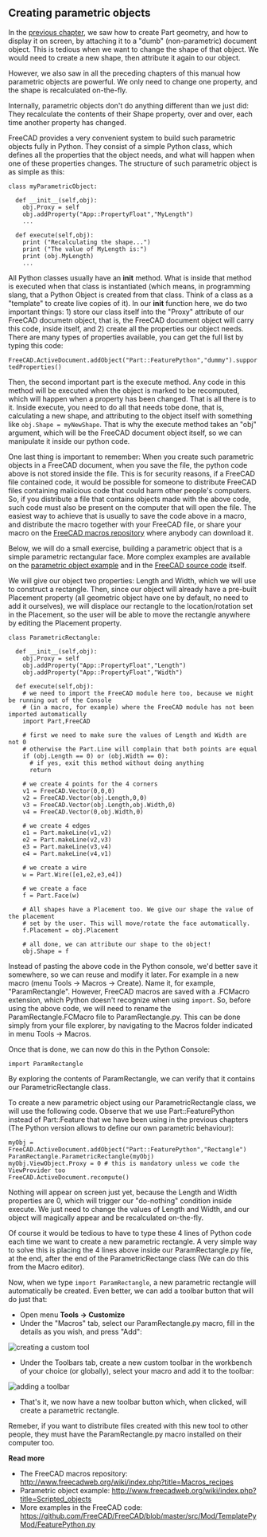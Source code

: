 ## Creating parametric objects

In the [previous chapter](creating_and_manipulating_geometry.md), we saw how to create Part geometry, and how to display it on screen, by attaching it to a "dumb" (non-parametric) document object. This is tedious when we want to change the shape of that object. We would need to create a new shape, then attribute it again to our object.

However, we also saw in all the preceding chapters of this manual how parametric objects are powerful. We only need to change one property, and the shape is recalculated on-the-fly.

Internally, parametric objects don't do anything different than we just did: They recalculate the contents of their Shape property, over and over, each time another property has changed.

FreeCAD provides a very convenient system to build such parametric objects fully in Python. They consist of a simple Python class, which defines all the properties that the object needs, and what will happen when one of these properties changes. The structure of such parametric object is as simple as this:

```
class myParametricObject:

  def __init__(self,obj):
    obj.Proxy = self
    obj.addProperty("App::PropertyFloat","MyLength")
    ...
        
  def execute(self,obj):
    print ("Recalculating the shape...")
    print ("The value of MyLength is:")
    print (obj.MyLength)
    ...
```

All Python classes usually have an __init__ method. What is inside that method is executed when that class is instantiated (which means, in programming slang, that a Python Object is created from that class. Think of a class as a "template" to create live copies of it). In our __init__ function here, we do two important things: 1) store our class itself into the "Proxy" attribute of our FreeCAD documetn object, that is, the FreeCAD document object will carry this code, inside itself, and 2) create all the properties our object needs. There are many types of properties available, you can get the full list by typing this code:

`FreeCAD.ActiveDocument.addObject("Part::FeaturePython","dummy").supportedProperties()`

Then, the second important part is the execute method. Any code in this method will be executed when the object is marked to be recomputed, which will happen when a property has been changed. That is all there is to it. Inside execute, you need to do all that needs tobe done, that is, calculating a new shape, and attributing to the object itself with something like `obj.Shape = myNewShape`. That is why the execute method takes an "obj" argument, which will be the FreeCAD document object itself, so we can manipulate it inside our python code.

One last thing is important to remember: When you create such parametric objects in a FreeCAD document, when you save the file, the python code above is not stored inside the file. This is for security reasons, if a FreeCAD file contained code, it would be possible for someone to distribute FreeCAD files containing malicious code that could harm other people's computers. So, if you distribute a file that contains objects made with the above code, such code must also be present on the computer that will open the file. The easiest way to achieve that is usually to save the code above in a macro, and distribute the macro together with your FreeCAD file, or share your macro on the [FreeCAD macros repository](http://www.freecadweb.org/wiki/index.php?title=Macros_recipes) where anybody can download it.

Below, we will do a small exercise, building a parametric object that is a simple parametric rectangular face. More complex examples are available on the [parametric object example](http://www.freecadweb.org/wiki/index.php?title=Scripted_objects) and in the [FreeCAD source code](https://github.com/FreeCAD/FreeCAD/blob/master/src/Mod/TemplatePyMod/FeaturePython.py) itself.

We will give our object two properties: Length and Width, which we will use to construct a rectangle. Then, since our object will already have a pre-built Placement property (all geometric object have one by default, no need to add it ourselves), we will displace our rectangle to the location/rotation set in the Placement, so the user will be able to move the rectangle anywhere by editing the Placement property.

```
class ParametricRectangle:

  def __init__(self,obj):
    obj.Proxy = self
    obj.addProperty("App::PropertyFloat","Length")
    obj.addProperty("App::PropertyFloat","Width")

  def execute(self,obj):
    # we need to import the FreeCAD module here too, because we might be running out of the Console
    # (in a macro, for example) where the FreeCAD module has not been imported automatically
    import Part,FreeCAD
    
    # first we need to make sure the values of Length and Width are not 0
    # otherwise the Part.Line will complain that both points are equal
    if (obj.Length == 0) or (obj.Width == 0):
      # if yes, exit this method without doing anything
      return
      
    # we create 4 points for the 4 corners
    v1 = FreeCAD.Vector(0,0,0)
    v2 = FreeCAD.Vector(obj.Length,0,0)
    v3 = FreeCAD.Vector(obj.Length,obj.Width,0)
    v4 = FreeCAD.Vector(0,obj.Width,0)
    
    # we create 4 edges
    e1 = Part.makeLine(v1,v2)
    e2 = Part.makeLine(v2,v3)
    e3 = Part.makeLine(v3,v4)
    e4 = Part.makeLine(v4,v1)
    
    # we create a wire
    w = Part.Wire([e1,e2,e3,e4])
    
    # we create a face
    f = Part.Face(w)
    
    # All shapes have a Placement too. We give our shape the value of the placement
    # set by the user. This will move/rotate the face automatically.
    f.Placement = obj.Placement
    
    # all done, we can attribute our shape to the object!
    obj.Shape = f
```

Instead of pasting the above code in the Python console, we'd better save it somewhere, so we can reuse and modify it later. For example in a new macro (menu Tools -> Macros -> Create). Name it, for example, "ParamRectangle". However, FreeCAD macros are saved with a .FCMacro extension, which Python doesn't recognize when using `import`. So, before using the above code, we will need to rename the ParamRectangle.FCMacro file to ParamRectangle.py. This can be done simply from your file explorer, by navigating to the Macros folder indicated in menu Tools -> Macros.

Once that is done, we can now do this in the Python Console:

`import ParamRectangle`

By exploring the contents of ParamRectangle, we can verify that it contains our ParametricRectangle class.

To create a new parametric object using our ParametricRectangle class, we will use the following code. Observe that we use Part::FeaturePython instead of Part::Feature that we have been using in the previous chapters (The Python version allows to define our own parametric behaviour):

```
myObj = FreeCAD.ActiveDocument.addObject("Part::FeaturePython","Rectangle")
ParamRectangle.ParametricRectangle(myObj)
myObj.ViewObject.Proxy = 0 # this is mandatory unless we code the ViewProvider too
FreeCAD.ActiveDocument.recompute()
```

Nothing will appear on screen just yet, because the Length and Width properties are 0, which will trigger our "do-nothing" condition inside execute. We just need to change the values of Length and Width, and our object will magically appear and be recalculated on-the-fly.

Of course it would be tedious to have to type these 4 lines of Python code each time we want to create a new parametric rectangle. A very simple way to solve this is placing the 4 lines above inside our ParamRectangle.py file, at the end, after the end of the ParametricRectange class (We can do this from the Macro editor).

Now, when we type `import ParamRectangle`, a new parametric rectangle will automatically be created.  Even better, we can add a toolbar button that will do just that:

* Open menu **Tools -> Customize**
* Under the "Macros" tab, select our ParamRectangle.py macro, fill in the details as you wish, and press "Add":
 
![creating a custom tool](http://www.freecadweb.org/wiki/images/5/57/Exercise_python_04.jpg)

* Under the Toolbars tab, create a new custom toolbar in the workbench of your choice (or globally), select your macro and add it to the toolbar:

![adding a toolbar](http://www.freecadweb.org/wiki/images/6/66/Exercise_python_05.jpg)

* That's it, we now have a new toolbar button which, when clicked, will create a parametric rectangle.

Remeber, if you want to distribute files created with this new tool to other people, they must have the ParamRectangle.py macro installed on their computer too.

**Read more**

* The FreeCAD macros repository: http://www.freecadweb.org/wiki/index.php?title=Macros_recipes
* Parametric object example: http://www.freecadweb.org/wiki/index.php?title=Scripted_objects
* More examples in the FreeCAD code: https://github.com/FreeCAD/FreeCAD/blob/master/src/Mod/TemplatePyMod/FeaturePython.py
